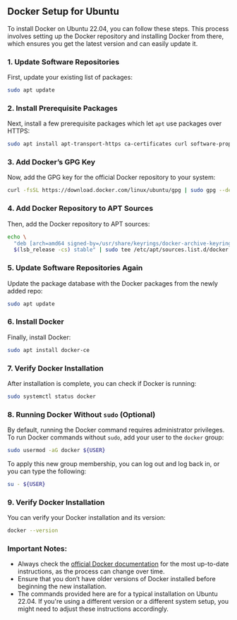 ## Docker Setup for Ubuntu

To install Docker on Ubuntu 22.04, you can follow these steps. This process involves setting up the Docker repository and installing Docker from there, which ensures you get the latest version and can easily update it.

### 1. Update Software Repositories

First, update your existing list of packages:

```bash
sudo apt update
```

### 2. Install Prerequisite Packages

Next, install a few prerequisite packages which let `apt` use packages over HTTPS:

```bash
sudo apt install apt-transport-https ca-certificates curl software-properties-common
```

### 3. Add Docker’s GPG Key

Now, add the GPG key for the official Docker repository to your system:

```bash
curl -fsSL https://download.docker.com/linux/ubuntu/gpg | sudo gpg --dearmor -o /usr/share/keyrings/docker-archive-keyring.gpg
```

### 4. Add Docker Repository to APT Sources

Then, add the Docker repository to APT sources:

```bash
echo \
  "deb [arch=amd64 signed-by=/usr/share/keyrings/docker-archive-keyring.gpg] https://download.docker.com/linux/ubuntu \
  $(lsb_release -cs) stable" | sudo tee /etc/apt/sources.list.d/docker.list > /dev/null
```

### 5. Update Software Repositories Again

Update the package database with the Docker packages from the newly added repo:

```bash
sudo apt update
```

### 6. Install Docker

Finally, install Docker:

```bash
sudo apt install docker-ce
```

### 7. Verify Docker Installation

After installation is complete, you can check if Docker is running:

```bash
sudo systemctl status docker
```

### 8. Running Docker Without `sudo` (Optional)

By default, running the Docker command requires administrator privileges. To run Docker commands without `sudo`, add your user to the `docker` group:

```bash
sudo usermod -aG docker ${USER}
```

To apply this new group membership, you can log out and log back in, or you can type the following:

```bash
su - ${USER}
```

### 9. Verify Docker Installation

You can verify your Docker installation and its version:

```bash
docker --version
```

### Important Notes:

- Always check the [official Docker documentation](https://docs.docker.com/engine/install/ubuntu/) for the most up-to-date instructions, as the process can change over time.
- Ensure that you don’t have older versions of Docker installed before beginning the new installation.
- The commands provided here are for a typical installation on Ubuntu 22.04. If you're using a different version or a different system setup, you might need to adjust these instructions accordingly.